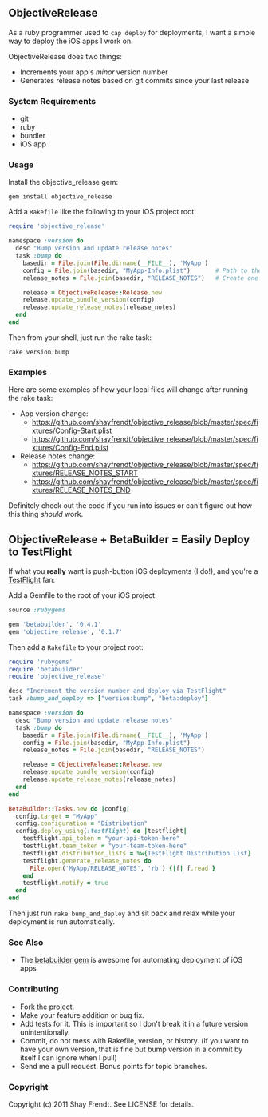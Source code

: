 ## ObjectiveRelease

As a ruby programmer used to `cap deploy` for deployments, I want a simple way to deploy the iOS apps I work on.

ObjectiveRelease does two things:

* Increments your app's *minor* version number
* Generates release notes based on git commits since your last release

### System Requirements

* git
* ruby
* bundler
* iOS app

### Usage

Install the objective_release gem:

    gem install objective_release

Add a `Rakefile` like the following to your iOS project root:

``` ruby
require 'objective_release'

namespace :version do
  desc "Bump version and update release notes"
  task :bump do
    basedir = File.join(File.dirname(__FILE__), 'MyApp')
    config = File.join(basedir, "MyApp-Info.plist")       # Path to the Plist config for your iOS app
    release_notes = File.join(basedir, "RELEASE_NOTES")   # Create one of these if you don't have one

    release = ObjectiveRelease::Release.new
    release.update_bundle_version(config)
    release.update_release_notes(release_notes)
  end
end
```

Then from your shell, just run the rake task:

    rake version:bump

### Examples

Here are some examples of how your local files will change after running the rake task:

* App version change:
  * https://github.com/shayfrendt/objective_release/blob/master/spec/fixtures/Config-Start.plist
  * https://github.com/shayfrendt/objective_release/blob/master/spec/fixtures/Config-End.plist
* Release notes change:
  * https://github.com/shayfrendt/objective_release/blob/master/spec/fixtures/RELEASE_NOTES_START
  * https://github.com/shayfrendt/objective_release/blob/master/spec/fixtures/RELEASE_NOTES_END

Definitely check out the code if you run into issues or can't figure out how this thing *should* work.

## ObjectiveRelease + BetaBuilder = Easily Deploy to TestFlight

If what you **really** want is push-button iOS deployments (I do!), and you're a [TestFlight](http://testflightapp.com) fan:

Add a Gemfile to the root of your iOS project:

``` ruby
source :rubygems

gem 'betabuilder', '0.4.1'
gem 'objective_release', '0.1.7'
```

Then add a `Rakefile` to your project root:

``` ruby
require 'rubygems'
require 'betabuilder'
require 'objective_release'

desc "Increment the version number and deploy via TestFlight"
task :bump_and_deploy => ["version:bump", "beta:deploy"]

namespace :version do
  desc "Bump version and update release notes"
  task :bump do
    basedir = File.join(File.dirname(__FILE__), 'MyApp')
    config = File.join(basedir, "MyApp-Info.plist")
    release_notes = File.join(basedir, "RELEASE_NOTES")

    release = ObjectiveRelease::Release.new
    release.update_bundle_version(config)
    release.update_release_notes(release_notes)
  end
end

BetaBuilder::Tasks.new do |config|
  config.target = "MyApp"
  config.configuration = "Distribution"
  config.deploy_using(:testflight) do |testflight|
    testflight.api_token = "your-api-token-here"
    testflight.team_token = "your-team-token-here"
    testflight.distribution_lists = %w{TestFlight Distribution List}
    testflight.generate_release_notes do
      File.open('MyApp/RELEASE_NOTES', 'rb') {|f| f.read }
    end
    testflight.notify = true
  end
end
```

Then just run `rake bump_and_deploy` and sit back and relax while your deployment is run automatically.

### See Also

* The [betabuilder gem](https://github.com/lukeredpath/betabuilder) is awesome for automating deployment of iOS apps

### Contributing

* Fork the project.
* Make your feature addition or bug fix.
* Add tests for it. This is important so I don't break it in a
  future version unintentionally.
* Commit, do not mess with Rakefile, version, or history.
  (if you want to have your own version, that is fine but bump version in a commit by itself I can ignore when I pull)
* Send me a pull request. Bonus points for topic branches.

### Copyright

Copyright (c) 2011 Shay Frendt. See LICENSE for details.

